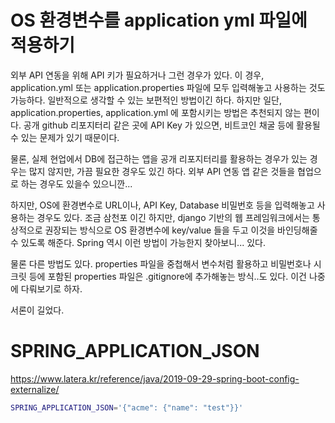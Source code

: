 # OS 환경변수를 application yml 파일에 적용하기

외부 API 연동을 위해 API 키가 필요하거나 그런 경우가 있다. 이 경우, application.yml 또는 application.properties 파일에 모두 입력해놓고 사용하는 것도 가능하다. 일반적으로 생각할 수 있는 보편적인 방법이긴 하다. 하지만 일단, application.properties, application.yml 에 포함시키는 방법은 추천되지 않는 편이다. 공개 github 리포지터리 같은 곳에 API Key 가 있으면, 비트코인 채굴 등에 활용될 수 있는 문제가 있기 때문이다.  

물론, 실제 현업에서 DB에 접근하는 앱을 공개 리포지터리를 활용하는 경우가 있는 경우는 많지 않지만, 가끔 필요한 경우도 있긴 하다. 외부 API 연동 앱 같은 것들을 협업으로 하는 경우도 있을수 있으니깐...

  

하지만, OS에 환경변수로 URL이나, API Key, Database 비밀번호 등을 입력해놓고 사용하는 경우도 있다. 조금 삼천포 이긴 하지만, django 기반의 웹 프레임워크에서는 통상적으로 권장되는 방식으로 OS 환경변수에 key/value 들을 두고 이것을 바인딩해줄 수 있도록 해준다. Spring 역시 이런 방법이 가능한지 찾아보니... 있다.    



물론 다른 방법도 있다. properties 파일을 중첩해서 변수처럼 활용하고 비밀번호나 시크릿 등에 포함된 properties 파일은 .gitignore에 추가해놓는 방식..도 있다. 이건 나중에 다뤄보기로 하자.



서론이 길었다. 

# SPRING_APPLICATION_JSON

https://www.latera.kr/reference/java/2019-09-29-spring-boot-config-externalize/



```bash
SPRING_APPLICATION_JSON='{"acme": {"name": "test"}}'
```







